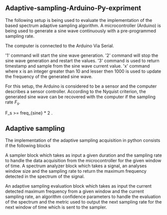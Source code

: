 ## Adaptive-sampling-Arduino-Py-expriment
The following setup is being used to evaluate the implementation of the based spectrum adaptive sampling algorithm.
A microcontroller (Arduino) is being used to generate a sine wave continuously with a pre-programmed sampling rate.

The computer is connected to the Arduino Via Serial.

'1' command will start the sine wave generation.
'2' command will stop the sine wave generation and restart the values.
'3' command is used to return timestamp and sample from the sine wave current value.
'x' command where x is an integer  greater than 10 and lesser then 1000 is used to update the frequency of the generated sine wave.




For this setup, the Arduino is considered to be a sensor and the computer describes a sensor controller.
According to the Nyquist criterion, the generated sine wave can be recovered with the computer if the sampling rate $F_s$.

 F_s >= freq_{sine} * 2 .




## Adaptive sampling
The implementation of the adaptive sampling acquisition in python consists if the following blocks 


   A sampler block  which takes  as input a given duration and the sampling rate to handle the data acquisition  from the microcontroller for the given window of time.
   A spectrum analyzer block which takes a signal, an analyses  window size and the sampling rate to return the maximum frequency detected in the spectrum of the signal.
       
       
       
 An adaptive sampling evaluation block which takes as input the current detected maximum frequency from a given window and the current sampling rate, an algorithm confidence parameters to handle the evaluation of the spectrum and the metric used to output the next sampling rate for the next window of time which is sent to the sampler.
          

